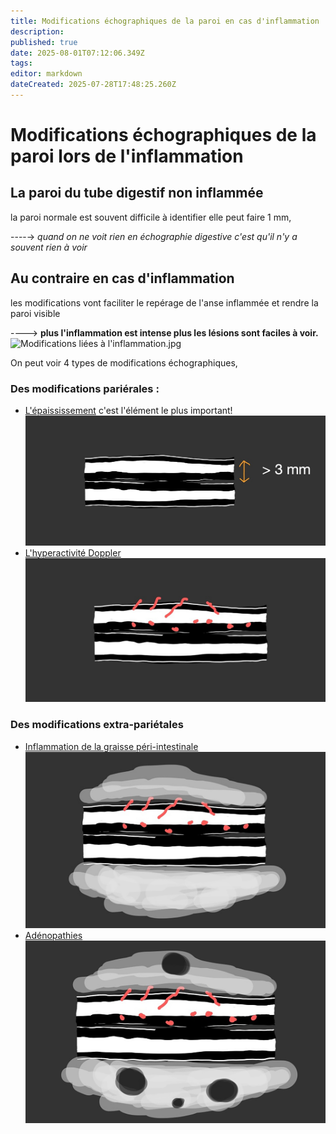 ```yaml
---
title: Modifications échographiques de la paroi en cas d'inflammation
description: 
published: true
date: 2025-08-01T07:12:06.349Z
tags: 
editor: markdown
dateCreated: 2025-07-28T17:48:25.260Z
---
```


# Modifications échographiques de la paroi lors de l'inflammation
## La paroi du tube digestif non inflammée 

la paroi normale est souvent difficile à identifier
elle peut faire 1 mm,

----→ *quand on ne voit rien en échographie digestive c'est qu'il n'y a souvent rien à voir*

## Au contraire en cas d'inflammation

les modifications vont faciliter le repérage de l'anse inflammée et rendre la paroi visible

----> **plus l'inflammation est intense plus les lésions sont faciles à voir.**![Modifications liées à l'inflammation.jpg](/schémas/nle-_inf_def.jpg)

On peut voir 4 types de modifications échographiques,

### Des modifications pariérales :
- [L'épaississement](/bases/paroi_inflammee/epaississement) c'est l'élément le plus important!![épaississement lié à l'inflammation.jpg](/schémas/epais.jpg)
- [L'hyperactivité Doppler](/bases/paroi_inflammee/doppler)![hyper activité Doppler.jpg](/schémas/doppl.jpg)

### Des modifications extra-pariétales
- [Inflammation de la graisse péri-intestinale](/bases/paroi_inflammee/graisse)![Inflammation de la graisse.jpg](/schémas/gras.jpg)
- [Adénopathies](/bases/paroi_inflammee/adp)![adénopathies inflammatoires.jpg](/schémas/gang.jpg)